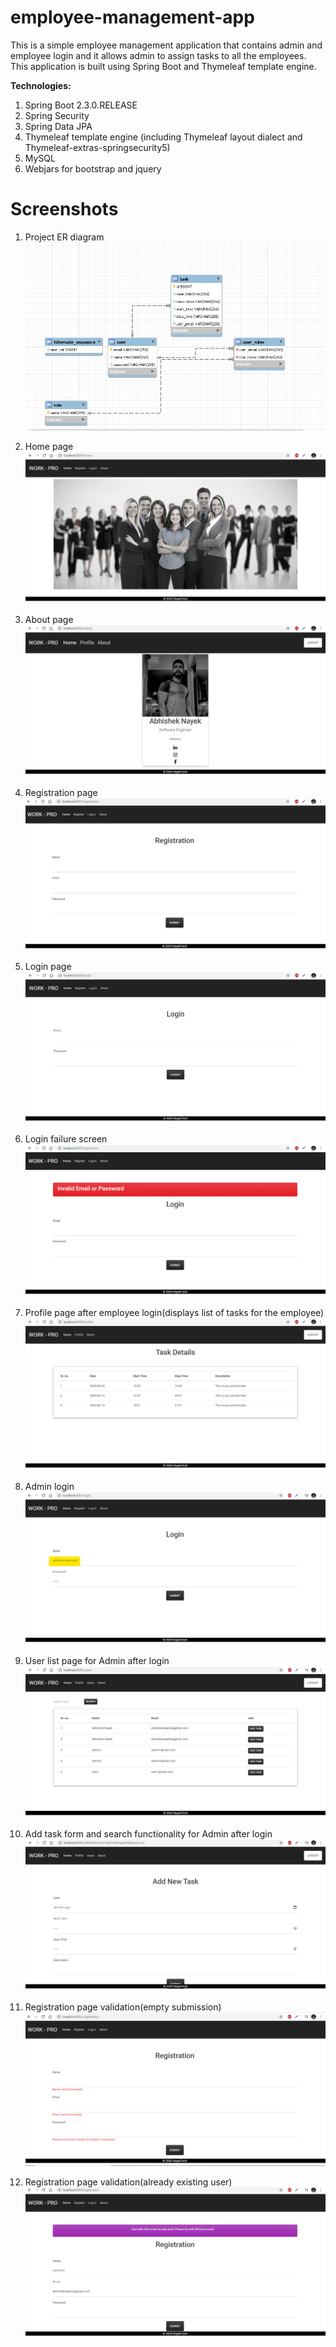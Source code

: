 # employee-management-app
This is a simple employee management application that contains admin and employee login and it allows admin to assign tasks to all the employees. This application is built using Spring Boot and Thymeleaf template engine.

**Technologies:**
1. Spring Boot 2.3.0.RELEASE
2. Spring Security
3. Spring Data JPA
4. Thymeleaf template engine (including Thymeleaf layout dialect and Thymeleaf-extras-springsecurity5)
5. MySQL
6. Webjars for bootstrap and jquery

# Screenshots

1. Project ER diagram
![](/screenshots/ER_Diagram.png)

2. Home page
![](/screenshots/home_page.png)

3. About page
![](/screenshots/about_page.png)

4. Registration page
![](/screenshots/registration_page.png)

5. Login page
![](/screenshots/login_page.png)

6. Login failure screen
![](/screenshots/login_failure_page.png)

7. Profile page after employee login(displays list of tasks for the employee)
![](/screenshots/profile_page_after_user_login.png)

8. Admin login
![](/screenshots/admin_login.png)

9. User list page for Admin after login
![](/screenshots/all_users_list_for_admin.png)

10. Add task form and search functionality for Admin after login
![](/screenshots/add_task_form.png)

11. Registration page validation(empty submission)
![](/screenshots/registration_validations.png)

12. Registration page validation(already existing user)
![](/screenshots/registration_validations_2.png)




